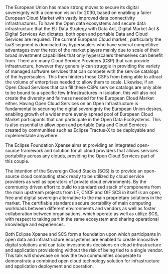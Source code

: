 <!-- markdownlint-disable -->

The European Union has made strong moves to secure its digital sovereignty with a common vision for 2030, based on enabling a fairer European Cloud Market with vastly improved data connectivity infrastructures. To have the Open data ecosystems and secure data infrastructure that the EU Data Strategy with Data Act, Digital Market Act & Digital Services Act dictates, both open and portable Data and Cloud Services are required.
The current European Cloud market , particularly the IaaS segment is dominated by hyperscalers who have several competitive advantages over the rest of the market players mainly due to scale of their broad investment capabilities that only hyperscalers themselves can benefit from.
There are many Cloud Service Providers (CSP) that can provide infrastructure, however they generally can struggle in providing the variety of managed software services that can compete with the service catalogs of the hyperscalers. This then hinders these CSPs from being able to attract the volume of enterprises needed to allow them to scale. Likewise, if an Open Cloud Services that can fill these CSPs service catalogs are only able to be bound to a specific few Infrastructures in isolation, this will also not create the diversity and fairness needed for the European Cloud Market either.
Having Open Cloud Services on an Open Infrastructure is fundamental to securing the digital sovereignty the European Union desires, enabling growth of a wider more evenly spread pool of European Cloud Market participants that can participate in the Open Data EcoSystems. This is also essential to allow open and portable Data and Cloud Services created by communities such as Eclipse Tractus-X to be deployable and implementable anywhere.

The Eclipse Foundation Xpanse aims at providing an integrated open-source framework and solution for all cloud providers that allows services portability across any clouds, providing the Open Cloud Services part of this couple.

The intention of the Sovereign Cloud Stacks (SCS) is to provide an open-source cloud computing stack ready to be utilized by cloud service providers as well as operators of private cloud environments. By the community driven effort to build to standardized stack of components from the main upstream projects from LF, CNCF and OIF SCS in itself is an open, free and digital sovereign alternative to the main proprietary solutions in the market. The certifiable standards secure portability of main computing workloads between different environments and vendors as well as foster collaboration between organisations, which operate as well as utilize SCS, with respect to taking part in the same ecosystem and sharing operational knowledge and experiences.

Both Eclipse Xpanse and SCS form a foundation upon which participants in open data and infrastructure ecosystems are enabled to create innovative digital solutions and can take investments decisions on cloud infrastructure and application provisioning without the risk of being tied to a single vendor. This talk will showcase on how the two communities cooperate to demonstrate a combined open cloud technology solution for infrastructure and application deployment and operation.

<!-- markdownlint-enable-->

